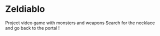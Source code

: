 # Zeldiablo
Project video game with monsters and weapons
Search for the necklace and go back to the portal !
